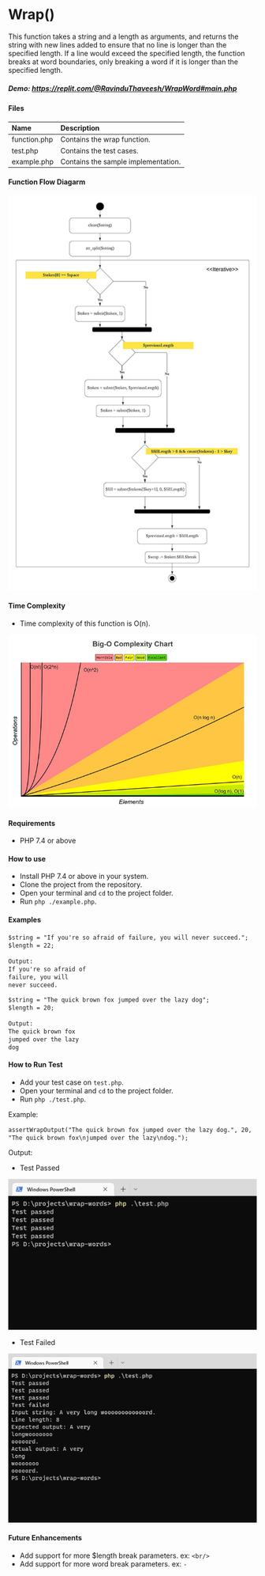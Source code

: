 # Wrap() 

This function takes a string and a length as arguments, and returns the string with new lines added to ensure
that no line is longer than the specified length. If a line would exceed the specified length, the function breaks at word
boundaries, only breaking a word if it is longer than the specified length.

##### Demo: https://replit.com/@RavinduThaveesh/WrapWord#main.php

#### Files
| Name            | Description                                 | 
| :---            | :---                                       | 
| function.php    | Contains the wrap function.                 |
| test.php        | Contains the test cases.                    |
| example.php     | Contains the sample implementation.         |

#### Function Flow Diagarm
![flow-diagarm](https://github.com/RavinduThaveesha/wrap-words/blob/main/images/flow-diagram.jpg)

#### Time Complexity
- Time complexity of this function is O(n).

![big-o](https://github.com/RavinduThaveesha/wrap-words/blob/main/images/big-o.jpg)

#### Requirements
- PHP 7.4 or above

#### How to use
- Install PHP 7.4 or above in your system.
- Clone the project from the repository.
- Open your terminal and `cd` to the project folder.
- Run `php ./example.php`.

#### Examples
```
$string = "If you're so afraid of failure, you will never succeed.";
$length = 22;

Output:
If you're so afraid of
failure, you will
never succeed.
```

```
$string = "The quick brown fox jumped over the lazy dog";
$length = 20;

Output:
The quick brown fox
jumped over the lazy
dog
```

#### How to Run Test
- Add your test case on `test.php`.
- Open your terminal and `cd` to the project folder.
- Run `php ./test.php`.

Example:
```
assertWrapOutput("The quick brown fox jumped over the lazy dog.", 20, "The quick brown fox\njumped over the lazy\ndog.");
```

Output:

- Test Passed

![test-passed](https://github.com/RavinduThaveesha/wrap-words/blob/main/images/test-passed.png)

- Test Failed

![test-failed](https://github.com/RavinduThaveesha/wrap-words/blob/main/images/test-failed.png)


#### Future Enhancements
- Add support for more $length break parameters. ex: `<br/>`
- Add support for more word break parameters. ex: `-`
